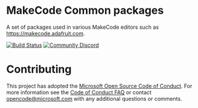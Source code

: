 # MakeCode Common packages

A set of packages used in various MakeCode editors such as https://makecode.adafruit.com.

[![Build Status](https://travis-ci.org/Microsoft/pxt-common-packages.svg?branch=master)](https://travis-ci.org/Microsoft/pxt-common-packages)
[![Community Discord](https://img.shields.io/discord/448979533891371018.svg)](https://aka.ms/makecodecommunity)


# Contributing

This project has adopted the [Microsoft Open Source Code of Conduct](https://opensource.microsoft.com/codeofconduct/). For more information see the [Code of Conduct FAQ](https://opensource.microsoft.com/codeofconduct/faq/) or contact [opencode@microsoft.com](mailto:opencode@microsoft.com) with any additional questions or comments.
